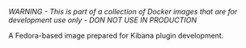 *WARNING - This is part of a collection of Docker images that are for development use only - DON NOT USE IN PRODUCTION*

A Fedora-based image prepared for Kibana plugin development.
